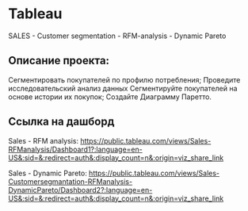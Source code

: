 # Tableau
SALES - Customer segmentation - RFM-analysis - Dynamic Pareto
## Описание проекта:
Сегментировать покупателей по профилю потребления; Проведите исследовательский анализ данных Сегментируйте покупателей на основе истории их покупок; Создайте Диаграмму Паретто. 
## Ссылка на дашборд

Sales - RFM analysis: https://public.tableau.com/views/Sales-RFManalysis/Dashboard1?:language=en-US&:sid=&:redirect=auth&:display_count=n&:origin=viz_share_link

Sales - Dynamic Pareto: https://public.tableau.com/views/Sales-Customersegmantation-RFManalysis-DynamicPareto/Dashboard2?:language=en-US&:sid=&:redirect=auth&:display_count=n&:origin=viz_share_link
